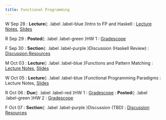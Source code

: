 ```yaml
---
title: Functional Programming
---
```


W Sep 28
: **Lecture**{: .label .label-blue }Intro to FP and Haskell
  : [Lecture Notes]({{site.baseurl}}/lectures/02), [Slides](https://docs.google.com/presentation/d/1ELP8jglDH5cUbcsDTDCOUm0m20ZHLCgT/)

R Sep 29
: **Posted**{: .label .label-green }HW 1
  : [Gradescope](https://www.gradescope.com/courses/444425/assignments/2265568/)

F Sep 30
: **Section**{: .label .label-purple }Discussion (Haskell Review)
  : [Discussion Resources](https://drive.google.com/drive/folders/1TBOqhuq2-JFEcW0KNkbnC6UXtpGUsATe)

M Oct 03
: **Lecture**{: .label .label-blue }Functions and Pattern Matching
  : [Lecture Notes]({{site.baseurl}}/lectures/03), [Slides](https://docs.google.com/presentation/d/1ELP8jglDH5cUbcsDTDCOUm0m20ZHLCgT/)

W Oct 05
: **Lecture**{: .label .label-blue }Functional Programming Paradigms
  : Lecture Notes, [Slides](https://docs.google.com/presentation/d/1ELP8jglDH5cUbcsDTDCOUm0m20ZHLCgT/)

R Oct 06
: **Due**{: .label .label-red }HW 1
  : [Gradescope](https://www.gradescope.com/courses/444425/assignments/2265568/)
: **Posted**{: .label .label-green }HW 2
  : [Gradescope](https://www.gradescope.com/courses/444425/assignments/2327903/)

F Oct 07
: **Section**{: .label .label-purple }Discussion (TBD)
  : [Discussion Resources](https://drive.google.com/drive/folders/1TBOqhuq2-JFEcW0KNkbnC6UXtpGUsATe)
